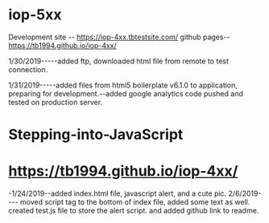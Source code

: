 # iop-5xx
Development site -- https://iop-4xx.tbtestsite.com/
github pages-- https://tb1994.github.io/iop-4xx/

1/30/2019-----added ftp, downloaded html file from remote to test connection.

1/31/2019-----added files from html5 boilerplate v6.1.0 to application, preparing for development.--added google analytics code pushed and tested on production server.
# Stepping-into-JavaScript
# https://tb1994.github.io/iop-4xx/
-1/24/2019--added index.html file, javascript alert, and a cute pic.
2/6/2019---- moved script tag to the bottom of index file, added some text as well. created test.js file to store the alert script. and added github link to readme.
